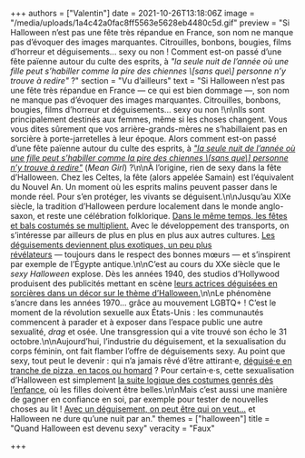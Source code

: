 +++
authors = ["Valentin"]
date = 2021-10-26T13:18:06Z
image = "/media/uploads/1a4c42a0fac8ff5563e5628eb4480c5d.gif"
preview = "Si Halloween n’est pas une fête très répandue en France, son nom ne manque pas d’évoquer des images marquantes. Citrouilles, bonbons, bougies, films d’horreur et déguisements... sexy ou non&nbsp;! Comment est-on passé d’une fête païenne autour du culte des esprits, à _\"la seule nuit de l’année où une fille peut s’habiller comme la pire des chiennes \\[sans que\\] personne n’y trouve à redire\"_&nbsp;?"
section = "Vu d’ailleurs"
text = "Si Halloween n’est pas une fête très répandue en France&nbsp;&mdash;&nbsp;ce qui est bien dommage&nbsp;&mdash;, son nom ne manque pas d’évoquer des images marquantes. Citrouilles, bonbons, bougies, films d’horreur et déguisements... sexy ou non&nbsp;!\n\nIls sont principalement destinés aux femmes, même si les choses changent. Vous vous dites sûrement que vos arrière-grands-mères ne s’habillaient pas en sorcière à porte-jarretelles à leur époque. Alors comment est-on passé d’une fête païenne autour du culte des esprits, à [_\"la seule nuit de l’année où une fille peut s’habiller comme la pire des chiennes \\[sans que\\] personne n’y trouve à redire\"_](https://www.youtube.com/watch?v=NjWX6fITeW0) (_Mean Girl_)&nbsp;?\n\nÀ l’origine, rien de sexy dans la fête d’Halloween. Chez les Celtes, la fête (alors appelée Samain) est l’équivalent du Nouvel An. Un moment où les esprits malins peuvent passer dans le monde réel. Pour s’en protéger, les vivants se déguisent.\n\nJusqu’au XIXe siècle, la tradition d’Halloween perdure localement dans le monde anglo-saxon, et reste une célébration folklorique. [Dans le même temps, les fêtes et bals costumés se multiplient.](https://www.bustle.com/articles/189967-the-history-of-sexy-halloween-costumes-from-crepe-paper-to-snapchat-filters) Avec le développement des transports, on s’intéresse par ailleurs de plus en plus en plus aux autres cultures. [Les déguisements deviennent plus exotiques, un peu plus révélateurs](https://time.com/3547024/sexy-halloween-costumes-history/)&nbsp;&mdash;&nbsp;toujours dans le respect des bonnes mœurs&nbsp;&mdash;&nbsp;et s’inspirent par exemple de l’Égypte antique.\n\nC’est au cours du XXe siècle que le _sexy Halloween_ explose. Dès les années 1940, des studios d’Hollywood produisent des publicités mettant en scène [leurs actrices déguisées en sorcières dans un décor sur le thème d’Halloween.](https://www.huffpost.com/archive/ca/entry/sexy-halloween-costume-history_ca_5db5ff07e4b05df62ec163c8)\n\nLe phénomène s’ancre dans les années 1970... grâce au mouvement LGBTQ+&nbsp;! C’est le moment de la révolution sexuelle aux États-Unis&nbsp;: les communautés commencent à parader et à exposer dans l’espace public une autre sexualité, _drag_ et osée. Une transgression qui a vite trouvé son écho le 31 octobre.\n\nAujourd’hui, l’industrie du déguisement, et la sexualisation du corps féminin, ont fait flamber l’offre de déguisements sexy. Au point que sexy, tout peut le devenir&nbsp;: qui n’a jamais rêvé d’être attirant·e, [déguisé·e en tranche de pizza, en tacos ou homard](https://time.com/3524369/halloween-sexy-costumes-lobster-yandy/)&nbsp;? Pour certain·e·s, cette sexualisation d’Halloween est simplement [la suite logique des costumes genrés dès l’enfance](https://scholarspace.library.gwu.edu/concern/file_sets/2b88qc32v?locale=fr), où les filles doivent être belles.\n\nMais c’est aussi une manière de gagner en confiance en soi, par exemple pour tester de nouvelles choses au lit&nbsp;! [Avec un déguisement, on peut être qui on veut...](https://www.nytimes.com/2006/10/19/fashion/19costume.html?_r=2&) et Halloween ne dure qu’une nuit par an."
themes = ["halloween"]
title = "Quand Halloween est devenu sexy"
veracity = "Faux"

+++
